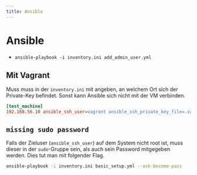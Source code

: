```yaml
---
title: Ansible
---
```


# Ansible 

-   `ansible-playbook -i inventory.ini add_admin_user.yml`

## Mit Vagrant 

Muss muss in der `inventory.ini` mit angeben, an welchem Ort sich der
Private-Key befindet. Sonst kann Ansible sich nicht mit der VM
verbinden.

``` ini
[test_machine]
192.168.56.10 ansible_ssh_user=vagrant ansible_ssh_private_key_file=.vagrant/machines/default/virtualbox/private_key
```

## `missing sudo password` 

Falls der Zieluser (`ansible_ssh_user`) auf dem System nicht root ist,
muss dieser in der `sudo`-Gruppe sein, als auch sein Password mitgegeben
werden. Dies tut man mit folgender Flag.

``` bash
ansible-playbook -i inventory.ini basic_setup.yml --ask-become-pass
```
